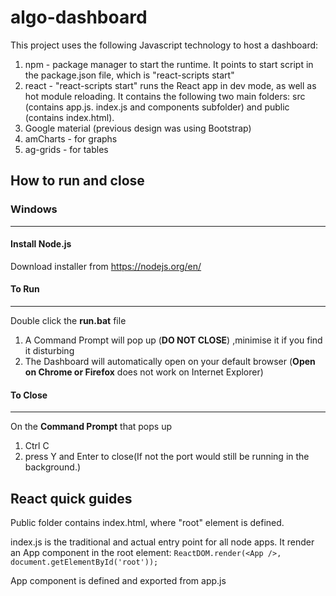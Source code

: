 # algo-dashboard
This project uses the following Javascript technology to host a dashboard:
1) npm - package manager to start the runtime. It points to start script in the package.json file, which is "react-scripts start"
2) react - "react-scripts start" runs the React app in dev mode, as well as hot module reloading. It contains the following two main folders: src (contains app.js. index.js and components subfolder) and public (contains index.html). 
3) Google material (previous design was using Bootstrap)
4) amCharts - for graphs
5) ag-grids - for tables


## How to run and close

### Windows
------------------------------------------------------------------------------------------------------------------------------------------
#### Install Node.js
Download installer from https://nodejs.org/en/


#### To Run
------------------------------------- 
Double click the **run.bat** file  

1) A Command Prompt will pop up (**DO NOT CLOSE**) ,minimise it if you find it disturbing
2) The Dashboard will automatically open on your default browser (**Open on Chrome or Firefox** does not work on Internet Explorer)

#### To Close
---------------------
On the **Command Prompt** that pops up
1) Ctrl C
2) press Y and Enter to close(If not the port would still be running in the background.)

## React quick guides
Public folder contains index.html, where "root" element is defined.

index.js is the traditional and actual entry point for all node apps. It render an App component in the root element:
```ReactDOM.render(<App />, document.getElementById('root'));```

App component is defined and exported from app.js
